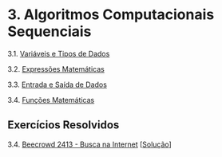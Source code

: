 # 3. Algoritmos Computacionais Sequenciais
   
   3.1. [Variáveis e Tipos de Dados](variaveis.md)

   3.2. [Expressões Matemáticas](expressoes.md)

   3.3. [Entrada e Saída de Dados](io.md)

   3.4. [Funções Matemáticas](math.md)

## Exercícios Resolvidos

   3.4. [Beecrowd 2413 - Busca na Internet](https://www.beecrowd.com.br/judge/en/problems/view/2413) [[Solução](beecrowd_2413.c)]
